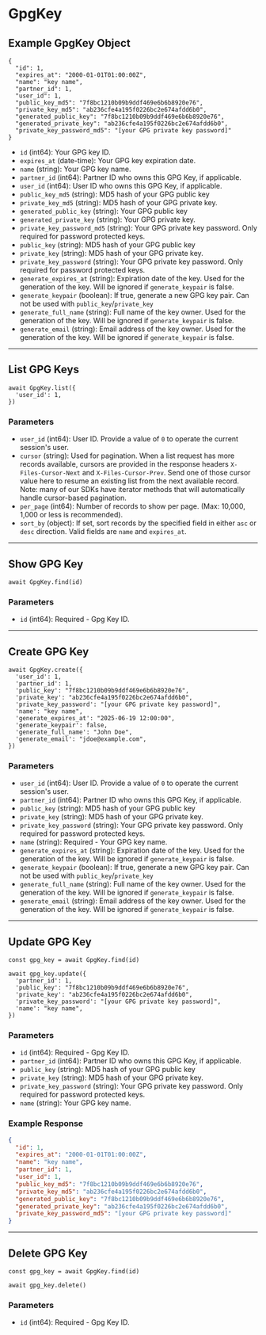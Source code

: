 # GpgKey

## Example GpgKey Object

```
{
  "id": 1,
  "expires_at": "2000-01-01T01:00:00Z",
  "name": "key name",
  "partner_id": 1,
  "user_id": 1,
  "public_key_md5": "7f8bc1210b09b9ddf469e6b6b8920e76",
  "private_key_md5": "ab236cfe4a195f0226bc2e674afdd6b0",
  "generated_public_key": "7f8bc1210b09b9ddf469e6b6b8920e76",
  "generated_private_key": "ab236cfe4a195f0226bc2e674afdd6b0",
  "private_key_password_md5": "[your GPG private key password]"
}
```

* `id` (int64): Your GPG key ID.
* `expires_at` (date-time): Your GPG key expiration date.
* `name` (string): Your GPG key name.
* `partner_id` (int64): Partner ID who owns this GPG Key, if applicable.
* `user_id` (int64): User ID who owns this GPG Key, if applicable.
* `public_key_md5` (string): MD5 hash of your GPG public key
* `private_key_md5` (string): MD5 hash of your GPG private key.
* `generated_public_key` (string): Your GPG public key
* `generated_private_key` (string): Your GPG private key.
* `private_key_password_md5` (string): Your GPG private key password. Only required for password protected keys.
* `public_key` (string): MD5 hash of your GPG public key
* `private_key` (string): MD5 hash of your GPG private key.
* `private_key_password` (string): Your GPG private key password. Only required for password protected keys.
* `generate_expires_at` (string): Expiration date of the key. Used for the generation of the key. Will be ignored if `generate_keypair` is false.
* `generate_keypair` (boolean): If true, generate a new GPG key pair. Can not be used with `public_key`/`private_key`
* `generate_full_name` (string): Full name of the key owner. Used for the generation of the key. Will be ignored if `generate_keypair` is false.
* `generate_email` (string): Email address of the key owner. Used for the generation of the key. Will be ignored if `generate_keypair` is false.

---

## List GPG Keys

```
await GpgKey.list({
  'user_id': 1,
})
```


### Parameters

* `user_id` (int64): User ID.  Provide a value of `0` to operate the current session's user.
* `cursor` (string): Used for pagination.  When a list request has more records available, cursors are provided in the response headers `X-Files-Cursor-Next` and `X-Files-Cursor-Prev`.  Send one of those cursor value here to resume an existing list from the next available record.  Note: many of our SDKs have iterator methods that will automatically handle cursor-based pagination.
* `per_page` (int64): Number of records to show per page.  (Max: 10,000, 1,000 or less is recommended).
* `sort_by` (object): If set, sort records by the specified field in either `asc` or `desc` direction. Valid fields are `name` and `expires_at`.

---

## Show GPG Key

```
await GpgKey.find(id)
```


### Parameters

* `id` (int64): Required - Gpg Key ID.

---

## Create GPG Key

```
await GpgKey.create({
  'user_id': 1,
  'partner_id': 1,
  'public_key': "7f8bc1210b09b9ddf469e6b6b8920e76",
  'private_key': "ab236cfe4a195f0226bc2e674afdd6b0",
  'private_key_password': "[your GPG private key password]",
  'name': "key name",
  'generate_expires_at': "2025-06-19 12:00:00",
  'generate_keypair': false,
  'generate_full_name': "John Doe",
  'generate_email': "jdoe@example.com",
})
```


### Parameters

* `user_id` (int64): User ID.  Provide a value of `0` to operate the current session's user.
* `partner_id` (int64): Partner ID who owns this GPG Key, if applicable.
* `public_key` (string): MD5 hash of your GPG public key
* `private_key` (string): MD5 hash of your GPG private key.
* `private_key_password` (string): Your GPG private key password. Only required for password protected keys.
* `name` (string): Required - Your GPG key name.
* `generate_expires_at` (string): Expiration date of the key. Used for the generation of the key. Will be ignored if `generate_keypair` is false.
* `generate_keypair` (boolean): If true, generate a new GPG key pair. Can not be used with `public_key`/`private_key`
* `generate_full_name` (string): Full name of the key owner. Used for the generation of the key. Will be ignored if `generate_keypair` is false.
* `generate_email` (string): Email address of the key owner. Used for the generation of the key. Will be ignored if `generate_keypair` is false.

---

## Update GPG Key

```
const gpg_key = await GpgKey.find(id)

await gpg_key.update({
  'partner_id': 1,
  'public_key': "7f8bc1210b09b9ddf469e6b6b8920e76",
  'private_key': "ab236cfe4a195f0226bc2e674afdd6b0",
  'private_key_password': "[your GPG private key password]",
  'name': "key name",
})
```

### Parameters

* `id` (int64): Required - Gpg Key ID.
* `partner_id` (int64): Partner ID who owns this GPG Key, if applicable.
* `public_key` (string): MD5 hash of your GPG public key
* `private_key` (string): MD5 hash of your GPG private key.
* `private_key_password` (string): Your GPG private key password. Only required for password protected keys.
* `name` (string): Your GPG key name.

### Example Response

```json
{
  "id": 1,
  "expires_at": "2000-01-01T01:00:00Z",
  "name": "key name",
  "partner_id": 1,
  "user_id": 1,
  "public_key_md5": "7f8bc1210b09b9ddf469e6b6b8920e76",
  "private_key_md5": "ab236cfe4a195f0226bc2e674afdd6b0",
  "generated_public_key": "7f8bc1210b09b9ddf469e6b6b8920e76",
  "generated_private_key": "ab236cfe4a195f0226bc2e674afdd6b0",
  "private_key_password_md5": "[your GPG private key password]"
}
```

---

## Delete GPG Key

```
const gpg_key = await GpgKey.find(id)

await gpg_key.delete()
```

### Parameters

* `id` (int64): Required - Gpg Key ID.

